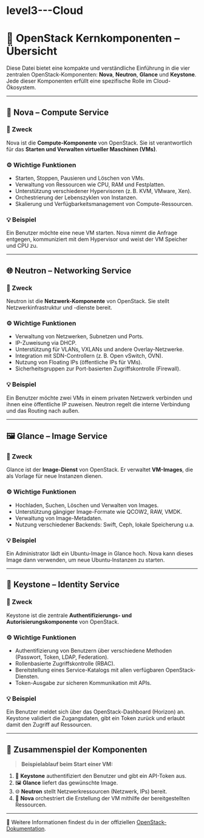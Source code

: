 # level3---Cloud


# 🚀 OpenStack Kernkomponenten – Übersicht

Diese Datei bietet eine kompakte und verständliche Einführung in die vier zentralen OpenStack-Komponenten: **Nova**, **Neutron**, **Glance** und **Keystone**. Jede dieser Komponenten erfüllt eine spezifische Rolle im Cloud-Ökosystem.

---

## 🔧 Nova – Compute Service

### 🧭 Zweck  
Nova ist die **Compute-Komponente** von OpenStack. Sie ist verantwortlich für das **Starten und Verwalten virtueller Maschinen (VMs)**.

### ⚙️ Wichtige Funktionen
- Starten, Stoppen, Pausieren und Löschen von VMs.
- Verwaltung von Ressourcen wie CPU, RAM und Festplatten.
- Unterstützung verschiedener Hypervisoren (z. B. KVM, VMware, Xen).
- Orchestrierung der Lebenszyklen von Instanzen.
- Skalierung und Verfügbarkeitsmanagement von Compute-Ressourcen.

### 💡 Beispiel  
Ein Benutzer möchte eine neue VM starten. Nova nimmt die Anfrage entgegen, kommuniziert mit dem Hypervisor und weist der VM Speicher und CPU zu.

---

## 🌐 Neutron – Networking Service

### 🧭 Zweck  
Neutron ist die **Netzwerk-Komponente** von OpenStack. Sie stellt Netzwerkinfrastruktur und -dienste bereit.

### ⚙️ Wichtige Funktionen
- Verwaltung von Netzwerken, Subnetzen und Ports.
- IP-Zuweisung via DHCP.
- Unterstützung für VLANs, VXLANs und andere Overlay-Netzwerke.
- Integration mit SDN-Controllern (z. B. Open vSwitch, OVN).
- Nutzung von Floating IPs (öffentliche IPs für VMs).
- Sicherheitsgruppen zur Port-basierten Zugriffskontrolle (Firewall).

### 💡 Beispiel  
Ein Benutzer möchte zwei VMs in einem privaten Netzwerk verbinden und ihnen eine öffentliche IP zuweisen. Neutron regelt die interne Verbindung und das Routing nach außen.

---

## 🖼️ Glance – Image Service

### 🧭 Zweck  
Glance ist der **Image-Dienst** von OpenStack. Er verwaltet **VM-Images**, die als Vorlage für neue Instanzen dienen.

### ⚙️ Wichtige Funktionen
- Hochladen, Suchen, Löschen und Verwalten von Images.
- Unterstützung gängiger Image-Formate wie QCOW2, RAW, VMDK.
- Verwaltung von Image-Metadaten.
- Nutzung verschiedener Backends: Swift, Ceph, lokale Speicherung u.a.

### 💡 Beispiel  
Ein Administrator lädt ein Ubuntu-Image in Glance hoch. Nova kann dieses Image dann verwenden, um neue Ubuntu-Instanzen zu starten.

---

## 🔐 Keystone – Identity Service

### 🧭 Zweck  
Keystone ist die zentrale **Authentifizierungs- und Autorisierungskomponente** von OpenStack.

### ⚙️ Wichtige Funktionen
- Authentifizierung von Benutzern über verschiedene Methoden (Passwort, Token, LDAP, Federation).
- Rollenbasierte Zugriffskontrolle (RBAC).
- Bereitstellung eines Service-Katalogs mit allen verfügbaren OpenStack-Diensten.
- Token-Ausgabe zur sicheren Kommunikation mit APIs.

### 💡 Beispiel  
Ein Benutzer meldet sich über das OpenStack-Dashboard (Horizon) an. Keystone validiert die Zugangsdaten, gibt ein Token zurück und erlaubt damit den Zugriff auf Ressourcen.

---

## 🧩 Zusammenspiel der Komponenten

> **Beispielablauf beim Start einer VM:**

1. 🔐 **Keystone** authentifiziert den Benutzer und gibt ein API-Token aus.  
2. 🖼️ **Glance** liefert das gewünschte Image.  
3. 🌐 **Neutron** stellt Netzwerkressourcen (Netzwerk, IPs) bereit.  
4. 🔧 **Nova** orchestriert die Erstellung der VM mithilfe der bereitgestellten Ressourcen.

---

📘 Weitere Informationen findest du in der offiziellen [OpenStack-Dokumentation](https://docs.openstack.org/).


